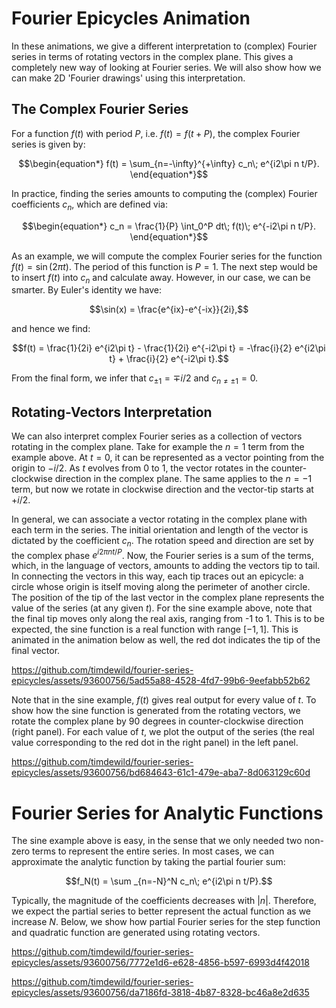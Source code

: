 # Fourier Epicycles Animation
In these animations, we give a different interpretation to (complex) Fourier series in terms of rotating vectors in the complex plane. This gives a completely new way of looking at Fourier series. We will also show how we can make 2D 'Fourier drawings' using this interpretation. 

## The Complex Fourier Series
For a function $f(t)$ with period $P$, i.e. $f(t) = f(t+P)$, the complex Fourier series is given by:
```math
\begin{equation*}
    f(t) = \sum_{n=-\infty}^{+\infty} c_n\; e^{i2\pi n t/P}.
\end{equation*}
```
In practice, finding the series amounts to computing the (complex) Fourier coefficients $c_n$, which are defined via:
```math
\begin{equation*}
    c_n = \frac{1}{P} \int_0^P  dt\; f(t)\; e^{-i2\pi n t/P}.
\end{equation*}
```

As an example, we will compute the complex Fourier series for the function $f(t)=\sin(2\pi t)$. The period of this function is $P=1$. The next step would be to insert $f(t)$ into $c_n$ and calculate away. However, in our case, we can be smarter. By Euler's identity we have:
```math
\sin(x) = \frac{e^{ix}-e^{-ix}}{2i},
```
and hence we find:
```math
f(t) = \frac{1}{2i} e^{i2\pi t} - \frac{1}{2i} e^{-i2\pi t} = -\frac{i}{2} e^{i2\pi t} + \frac{i}{2} e^{-i2\pi t}.
```
From the final form, we infer that $c_{\pm 1} = \mp i/2$ and $c_{n\neq \pm 1} = 0$. 

## Rotating-Vectors Interpretation
We can also interpret complex Fourier series as a collection of vectors rotating in the complex plane. Take for example the $n=1$ term from the example above. At $t=0$, it can be represented as a vector pointing from the origin to $-i/2$. As $t$ evolves from 0 to 1, the vector rotates in the counter-clockwise direction in the complex plane. The same applies to the $n=-1$ term, but now we rotate in clockwise direction and the vector-tip starts at $+i/2$. 

In general, we can associate a vector rotating in the complex plane with each term in the series. The initial orientation and length of the vector is dictated by the coefficient $c_n$. The rotation speed and direction are set by the complex phase $e^{i2\pi n t/P}$. Now, the Fourier series is a sum of the terms, which, in the language of vectors, amounts to adding the vectors tip to tail. In connecting the vectors in this way, each tip traces out an epicycle: a circle whose origin is itself moving along the perimeter of another circle. The position of the tip of the last vector in the complex plane represents the value of the series (at any given $t$). For the sine example above, note that the final tip moves only along the real axis, ranging from -1 to 1. This is to be expected, the sine function is a real function with range $[-1,1]$. This is animated in the animation below as well, the red dot indicates the tip of the final vector. 

https://github.com/timdewild/fourier-series-epicycles/assets/93600756/5ad55a88-4528-4fd7-99b6-9eefabb52b62

Note that in the sine example, $f(t)$ gives real output for every value of $t$. To show how the sine function is generated from the rotating vectors, we rotate the complex plane by 90 degrees in counter-clockwise direction (right panel). For each value of $t$, we plot the output of the series (the real value corresponding to the red dot in the right panel) in the left panel. 

https://github.com/timdewild/fourier-series-epicycles/assets/93600756/bd684643-61c1-479e-aba7-8d063129c60d

# Fourier Series for Analytic Functions
The sine example above is easy, in the sense that we only needed two non-zero terms to represent the entire series. In most cases, we can approximate the analytic function by taking the partial fourier sum:
```math
f_N(t) = \sum _{n=-N}^N c_n\; e^{i2\pi n t/P}.
```
Typically, the magnitude of the coefficients decreases with $|n|$. Therefore, we expect the partial series to better represent the actual function as we increase $N$. Below, we show how partial Fourier series for the step function and quadratic function are generated using rotating vectors. 

https://github.com/timdewild/fourier-series-epicycles/assets/93600756/7772e1d6-e628-4856-b597-6993d4f42018

https://github.com/timdewild/fourier-series-epicycles/assets/93600756/da7186fd-3818-4b87-8328-bc46a8e2d635


